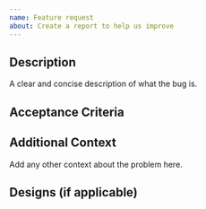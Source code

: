 ```yaml
---
name: Feature request
about: Create a report to help us improve
---
```


## Description
A clear and concise description of what the bug is.

## Acceptance Criteria

## Additional Context
Add any other context about the problem here.


## Designs (if applicable)